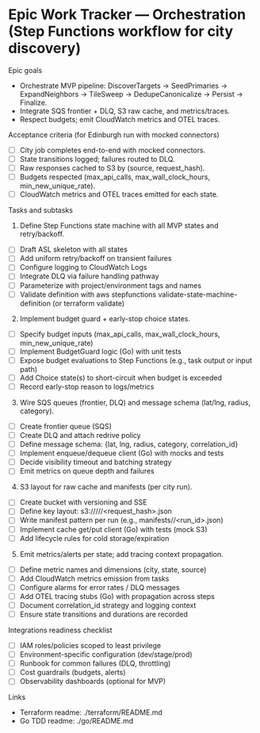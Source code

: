 # Epic Work Tracker — Orchestration (Step Functions workflow for city discovery)

Epic goals
- Orchestrate MVP pipeline: DiscoverTargets → SeedPrimaries → ExpandNeighbors → TileSweep → DedupeCanonicalize → Persist → Finalize.
- Integrate SQS frontier + DLQ, S3 raw cache, and metrics/traces.
- Respect budgets; emit CloudWatch metrics and OTEL traces.

Acceptance criteria (for Edinburgh run with mocked connectors)
- [ ] City job completes end-to-end with mocked connectors.
- [ ] State transitions logged; failures routed to DLQ.
- [ ] Raw responses cached to S3 by (source, request_hash).
- [ ] Budgets respected (max_api_calls, max_wall_clock_hours, min_new_unique_rate).
- [ ] CloudWatch metrics and OTEL traces emitted for each state.

Tasks and subtasks

1) Define Step Functions state machine with all MVP states and retry/backoff.
- [ ] Draft ASL skeleton with all states
- [ ] Add uniform retry/backoff on transient failures
- [ ] Configure logging to CloudWatch Logs
- [ ] Integrate DLQ via failure handling pathway
- [ ] Parameterize with project/environment tags and names
- [ ] Validate definition with aws stepfunctions validate-state-machine-definition (or terraform validate)

2) Implement budget guard + early-stop choice states.
- [ ] Specify budget inputs (max_api_calls, max_wall_clock_hours, min_new_unique_rate)
- [ ] Implement BudgetGuard logic (Go) with unit tests
- [ ] Expose budget evaluations to Step Functions (e.g., task output or input path)
- [ ] Add Choice state(s) to short-circuit when budget is exceeded
- [ ] Record early-stop reason to logs/metrics

3) Wire SQS queues (frontier, DLQ) and message schema (lat/lng, radius, category).
- [ ] Create frontier queue (SQS)
- [ ] Create DLQ and attach redrive policy
- [ ] Define message schema: {lat, lng, radius, category, correlation_id}
- [ ] Implement enqueue/dequeue client (Go) with mocks and tests
- [ ] Decide visibility timeout and batching strategy
- [ ] Emit metrics on queue depth and failures

4) S3 layout for raw cache and manifests (per city run).
- [ ] Create bucket with versioning and SSE
- [ ] Define key layout: s3://<bucket>/<city>/<source>/<request_hash>.json
- [ ] Write manifest pattern per run (e.g., manifests/<city>/<run_id>.json)
- [ ] Implement cache get/put client (Go) with tests (mock S3)
- [ ] Add lifecycle rules for cold storage/expiration

5) Emit metrics/alerts per state; add tracing context propagation.
- [ ] Define metric names and dimensions (city, state, source)
- [ ] Add CloudWatch metrics emission from tasks
- [ ] Configure alarms for error rates / DLQ messages
- [ ] Add OTEL tracing stubs (Go) with propagation across steps
- [ ] Document correlation_id strategy and logging context
- [ ] Ensure state transitions and durations are recorded

Integrations readiness checklist
- [ ] IAM roles/policies scoped to least privilege
- [ ] Environment-specific configuration (dev/stage/prod)
- [ ] Runbook for common failures (DLQ, throttling)
- [ ] Cost guardrails (budgets, alerts)
- [ ] Observability dashboards (optional for MVP)

Links
- Terraform readme: ./terraform/README.md
- Go TDD readme: ./go/README.md